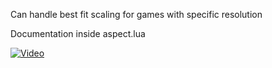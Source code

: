 Can handle best fit scaling for games with specific resolution

Documentation inside aspect.lua

[![Video](https://img.youtube.com/vi/o_MaN1znbqw/0.jpg)](https://www.youtube.com/watch?v=o_MaN1znbqw)
